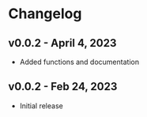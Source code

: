 # Changelog

## v0.0.2 - April 4, 2023

-   Added functions and documentation

## v0.0.2 - Feb 24, 2023

-   Initial release

